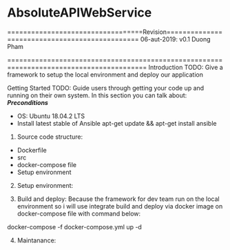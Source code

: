 # AbsoluteAPIWebService
==================================Revision===============================================
06-aut-2019: v0.1 Duong Pham

=========================================================================================
Introduction
TODO: Give a framework to setup the local environment and deploy our application

Getting Started
TODO: Guide users through getting your code up and running on their own system. In this section you can talk about:
*****Preconditions*****
- OS: Ubuntu 18.04.2 LTS
- Install latest stable of Ansible 
apt-get update && apt-get install ansible

1. Source code structure:
- Dockerfile
- src
- docker-compose file
- Setup environment
2. Setup environment:

3. Build and deploy:
Because the framework for dev team run on the local environment so i will use integrate build and deploy via docker image on docker-compose file with command below:

docker-compose -f docker-compose.yml up -d

4. Maintanance:




